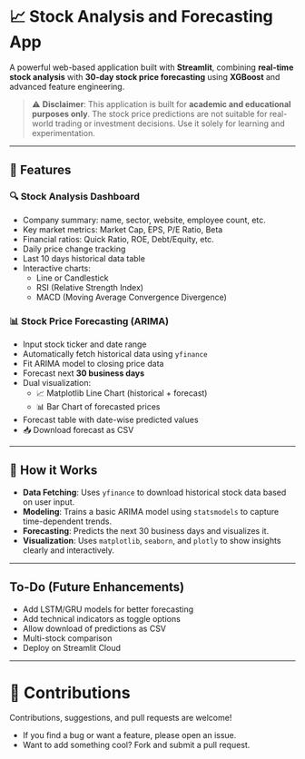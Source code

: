 # 📈 Stock Analysis and Forecasting App 

A powerful web-based application built with **Streamlit**, combining **real-time stock analysis** with **30-day stock price forecasting** using **XGBoost** and advanced feature engineering.

> ⚠️ **Disclaimer**: This application is built for **academic and educational purposes only**. The stock price predictions are not suitable for real-world trading or investment decisions. Use it solely for learning and experimentation.

---

## 🚀 Features

### 🔍 Stock Analysis Dashboard
- Company summary: name, sector, website, employee count, etc.
- Key market metrics: Market Cap, EPS, P/E Ratio, Beta
- Financial ratios: Quick Ratio, ROE, Debt/Equity, etc.
- Daily price change tracking
- Last 10 days historical data table
- Interactive charts:
  - Line or Candlestick
  - RSI (Relative Strength Index)
  - MACD (Moving Average Convergence Divergence)

### 📊 Stock Price Forecasting (ARIMA)
- Input stock ticker and date range
- Automatically fetch historical data using `yfinance`
- Fit ARIMA model to closing price data
- Forecast next **30 business days**
- Dual visualization:
  - 📈 Matplotlib Line Chart (historical + forecast)
  - 📊 Bar Chart of forecasted prices
- Forecast table with date-wise predicted values
- 📥 Download forecast as CSV

---

## 🧪 How it Works

- **Data Fetching**: Uses `yfinance` to download historical stock data based on user input.
- **Modeling**: Trains a basic ARIMA model using `statsmodels` to capture time-dependent trends.
- **Forecasting**: Predicts the next 30 business days and visualizes it.
- **Visualization**: Uses `matplotlib`, `seaborn`, and `plotly` to show insights clearly and interactively.

---

## To-Do (Future Enhancements)

- Add LSTM/GRU models for better forecasting
- Add technical indicators as toggle options
- Allow download of predictions as CSV
- Multi-stock comparison
- Deploy on Streamlit Cloud

---

# 🤝 Contributions
Contributions, suggestions, and pull requests are welcome!

- If you find a bug or want a feature, please open an issue.
- Want to add something cool? Fork and submit a pull request.



